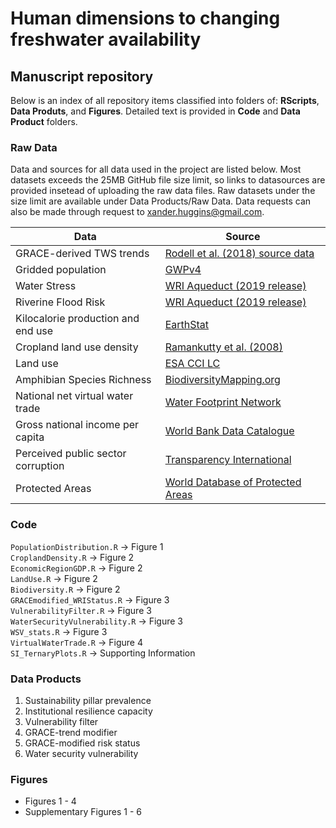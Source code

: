 # Human dimensions to changing freshwater availability
## Manuscript repository
Below is an index of all repository items classified into folders of: **RScripts**, **Data Produts**, and **Figures**. Detailed text is provided in **Code** and **Data Product** folders.

### Raw Data
Data and sources for all data used in the project are listed below. Most datasets exceeds the 25MB GitHub file size limit, so links to datasources are provided insetead of uploading the raw data files. Raw datasets under the size limit are available under Data Products/Raw Data. Data requests can also be made through request to xander.huggins@gmail.com.

Data | Source
------------ | -------------
GRACE-derived TWS trends | [Rodell et al. (2018) source data](https://www.nature.com/articles/s41586-018-0123-1)
Gridded population |  [GWPv4](https://sedac.ciesin.columbia.edu/data/collection/gpw-v4)
Water Stress | [WRI Aqueduct (2019 release)](https://www.wri.org/aqueduct)
Riverine Flood Risk | [WRI Aqueduct (2019 release)](https://www.wri.org/aqueduct)
Kilocalorie production and end use | [EarthStat](http://www.earthstat.org/crop-allocation-food-feed-nonfood/)
Cropland land use density | [Ramankutty et al. (2008)](http://www.earthstat.org/cropland-pasture-area-2000/)
Land use | [ESA CCI LC](https://www.esa-landcover-cci.org/)
Amphibian Species Richness | [BiodiversityMapping.org](https://biodiversitymapping.org/wordpress/index.php/amphibians/)
National net virtual water trade | [Water Footprint Network](https://waterfootprint.org/en/resources/waterstat/international-virtual-water-flow-statistics/)
Gross national income per capita | [World Bank Data Catalogue](https://databank.worldbank.org/data/download/GNIPC.pdf)
Perceived public sector corruption | [Transparency International](https://www.transparency.org/cpi2018)
Protected Areas | [World Database of Protected Areas](https://www.protectedplanet.net/)

### Code
`PopulationDistribution.R`     → Figure 1\
`CroplandDensity.R`            → Figure 2\
`EconomicRegionGDP.R`          → Figure 2\
`LandUse.R`                    → Figure 2\
`Biodiversity.R`               → Figure 2\
`GRACEmodified_WRIStatus.R`    → Figure 3\
`VulnerabilityFilter.R`        → Figure 3\
`WaterSecurityVulnerability.R` → Figure 3\
`WSV_stats.R`                  → Figure 3\
`VirtualWaterTrade.R`          → Figure 4\
`SI_TernaryPlots.R`            → Supporting Information

### Data Products
1. Sustainability pillar prevalence
2. Institutional resilience capacity
3. Vulnerability filter
4. GRACE-trend modifier
5. GRACE-modified risk status
6. Water security vulnerability

### Figures
- Figures 1 - 4
- Supplementary Figures 1 - 6

